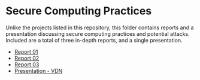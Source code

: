 # Secure Computing Practices
Unlike the projects listed in this repository, this folder contains reports and a presentation discussing secure computing practices and potential attacks. Included are a total of three in-depth reports, and a single presentation.

- [Report 01](https://github.com/AMoore86/Portfolio/blob/main/Secure%20Computing%20Practices%20-%20Reports/Report01.docx)
- [Report 02](https://github.com/AMoore86/Portfolio/blob/main/Secure%20Computing%20Practices%20-%20Reports/Report02.docx)
- [Report 03](https://github.com/AMoore86/Portfolio/blob/main/Secure%20Computing%20Practices%20-%20Reports/Report03.docx)
- [Presentation - VDN](https://github.com/AMoore86/Portfolio/blob/main/Secure%20Computing%20Practices%20-%20Reports/Virtual%20Dispersive%20Networking.pptx)